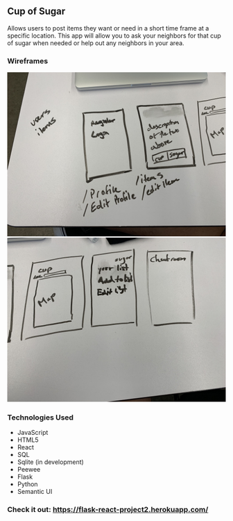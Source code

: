 ## Cup of Sugar

Allows users to post items they want or need in a short time frame at a specific location. This app will allow you to ask your neighbors for that cup of sugar when needed or help out any neighbors in your area.

### Wireframes
![Screenshot](/images/IMG_3826.jpg)
![Screenshot](/images/IMG_3827.jpg)

### Technologies Used
* JavaScript
* HTML5
* React
* SQL
* Sqlite (in development)
* Peewee
* Flask
* Python
* Semantic UI

### Check it out: https://flask-react-project2.herokuapp.com/
